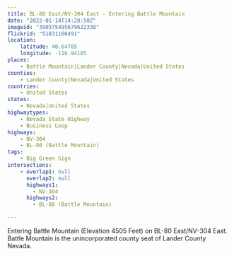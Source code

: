 ```yaml
---
title: BL-80 East/NV-304 East - Entering Battle Mountain
date: "2022-01-14T14:28:50Z"
imageid: "390375495679622338"
flickrid: "51831166491"
location:
    latitude: 40.64785
    longitude: -116.94185
places:
    - Battle Mountain|Lander County|Nevada|United States
counties:
    - Lander County|Nevada|United States
countries:
    - United States
states:
    - Nevada|United States
highwaytypes:
    - Nevada State Highway
    - Business Loop
highways:
    - NV-304
    - BL-80 (Battle Mountain)
tags:
    - Big Green Sign
intersections:
    - overlap1: null
      overlap2: null
      highways1:
        - NV-304
      highways2:
        - BL-80 (Battle Mountain)

---
```

Entering Battle Mountain (Elevation 4505 Feet) on BL-80 East/NV-304 East.  Battle Mountain is the unincorporated county seat of Lander County Nevada.